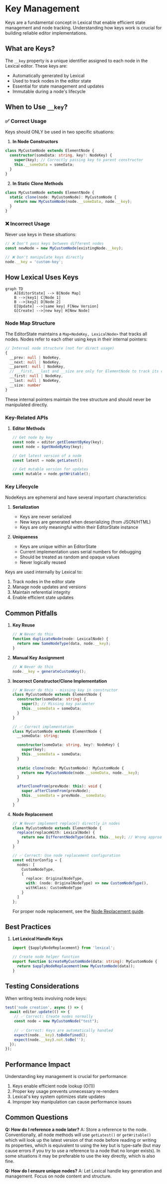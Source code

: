 # Key Management

Keys are a fundamental concept in Lexical that enable efficient state management and node tracking. Understanding how keys work is crucial for building reliable editor implementations.

## What are Keys?

The `__key` property is a unique identifier assigned to each node in the Lexical editor. These keys are:
- Automatically generated by Lexical
- Used to track nodes in the editor state
- Essential for state management and updates
- Immutable during a node's lifecycle

## When to Use `__key`?

### ✅ Correct Usage

Keys should ONLY be used in two specific situations:

1. **In Node Constructors**
```typescript
class MyCustomNode extends ElementNode {
  constructor(someData: string, key?: NodeKey) {
    super(key); // Correctly passing key to parent constructor
    this.__someData = someData;
  }
}
```

2. **In Static Clone Methods**
```typescript
class MyCustomNode extends ElementNode {
  static clone(node: MyCustomNode): MyCustomNode {
    return new MyCustomNode(node.__someData, node.__key);
  }
}
```

### ❌ Incorrect Usage

Never use keys in these situations:

```typescript
// ❌ Don't pass keys between different nodes
const newNode = new MyCustomNode(existingNode.__key);

// ❌ Don't manipulate keys directly
node.__key = 'custom-key';
```

## How Lexical Uses Keys

```mermaid
graph TD
    A[EditorState] --> B[Node Map]
    B -->|key1| C[Node 1]
    B -->|key2| D[Node 2]
    E[Update] -->|same key| F[New Version]
    G[Create] -->|new key| H[New Node]
```

### Node Map Structure

The EditorState maintains a `Map<NodeKey, LexicalNode>` that tracks all nodes. Nodes refer to each other using keys in their internal pointers:

```typescript
// Internal node structure (not for direct usage)
{
  __prev: null | NodeKey,
  __next: null | NodeKey,
  __parent: null | NodeKey,
  // __first, __last and __size are only for ElementNode to track its children
  __first: null | NodeKey,
  __last: null | NodeKey,
  __size: number
}
```

These internal pointers maintain the tree structure and should never be manipulated directly.

### Key-Related APIs

1. **Editor Methods**
   ```typescript
   // Get node by key
   const node = editor.getElementByKey(key);
   const node = $getNodeByKey(key);

   // Get latest version of a node
   const latest = node.getLatest();
   
   // Get mutable version for updates
   const mutable = node.getWritable();
   ```

### Key Lifecycle

NodeKeys are ephemeral and have several important characteristics:

1. **Serialization**
   - Keys are never serialized
   - New keys are generated when deserializing (from JSON/HTML)
   - Keys are only meaningful within their EditorState instance

2. **Uniqueness**
   - Keys are unique within an EditorState
   - Current implementation uses serial numbers for debugging
   - Should be treated as random and opaque values
   - Never logically reused

Keys are used internally by Lexical to:
1. Track nodes in the editor state
2. Manage node updates and versions
3. Maintain referential integrity
4. Enable efficient state updates

## Common Pitfalls

1. **Key Reuse**
   ```typescript
   // ❌ Never do this
   function duplicateNode(node: LexicalNode) {
     return new SameNodeType(data, node.__key);
   }
   ```

2. **Manual Key Assignment**
   ```typescript
   // ❌ Never do this
   node.__key = generateCustomKey();
   ```

3. **Incorrect Constructor/Clone Implementation**
   ```typescript
   // ❌ Never do this - missing key in constructor
   class MyCustomNode extends ElementNode {
     constructor(someData: string) {
       super(); // Missing key parameter
       this.__someData = someData;
     }
   }

   // ✅ Correct implementation
   class MyCustomNode extends ElementNode {
     __someData: string;

     constructor(someData: string, key?: NodeKey) {
       super(key);
       this.__someData = someData;
     }
     
     static clone(node: MyCustomNode): MyCustomNode {
       return new MyCustomNode(node.__someData, node.__key);
     }

     afterCloneFrom(prevNode: this): void {
       super.afterCloneFrom(prevNode);
       this.__someData = prevNode.__someData;
     }
   }
   ```

4. **Node Replacement**
   ```typescript
   // ❌ Never implement replace() directly in nodes
   class MyCustomNode extends ElementNode {
     replace(replaceWith: LexicalNode) {
       return new DifferentNodeType(data, this.__key); // Wrong approach
     }
   }

   // ✅ Correct: Use node replacement configuration
   const editorConfig = {
     nodes: [
       CustomNodeType,
       {
         replace: OriginalNodeType,
         with: (node: OriginalNodeType) => new CustomNodeType(),
         withKlass: CustomNodeType
       }
     ]
   };
   ```

   For proper node replacement, see the [Node Replacement guide](node-replacement.md).

## Best Practices

1. **Let Lexical Handle Keys**
   ```typescript
   import {$applyNodeReplacement} from 'lexical';

   // Create node helper function
   export function $createMyCustomNode(data: string): MyCustomNode {
     return $applyNodeReplacement(new MyCustomNode(data));
   }
   ```

## Testing Considerations

When writing tests involving node keys:

```typescript
test('node creation', async () => {
  await editor.update(() => {
    // ✅ Correct: Create nodes normally
    const node = new MyCustomNode("test");
    
    // ✅ Correct: Keys are automatically handled
    expect(node.__key).toBeDefined();
    expect(node.__key).not.toBe('');
  });
});
```

## Performance Impact

Understanding key management is crucial for performance:

1. Keys enable efficient node lookup (O(1))
2. Proper key usage prevents unnecessary re-renders
3. Lexical's key system optimizes state updates
4. Improper key manipulation can cause performance issues

## Common Questions

**Q: How do I reference a node later?**
A: Store a reference to the node. Conventionally, all node methods will use `getLatest()` or `getWritable()` which will look up the latest version of that node before reading or writing its properties, which is equivalent to using the key but is type-safe (but may cause errors if you try to use a reference to a node that no longer exists). In some situations it may be preferable to use the key directly, which is also fine.

**Q: How do I ensure unique nodes?**
A: Let Lexical handle key generation and management. Focus on node content and structure. 